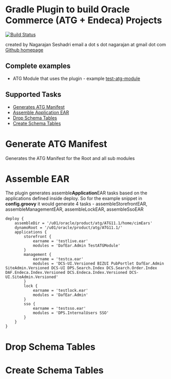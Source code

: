 # Gradle Plugin to build Oracle Commerce (ATG + Endeca) Projects
[![Build Status](https://travis-ci.org/nagaseshadri/oracle-commerce-gradle.svg?branch=master)](https://travis-ci.org/nagaseshadri/oracle-commerce-gradle)

created by Nagarajan Seshadri email a dot s dot nagarajan at gmail dot com
[Github homepage](https://github.com/nagaseshadri/oracle-commerce-gradle)

## Complete examples
- ATG Module that uses the plugin - example [test-atg-module](https://github.com/nagaseshadri/test-atg-module)

## Supported Tasks
- [Generates ATG Manifest](#GenerateATGManifest)
- [Assemble Application EAR](#AssembleEAR)
- [Drop Schema Tables](#DropSchemaTables)
- [Create Schema Tables](#CreateSchemaTables)

# Generate ATG Manifest

Generates the ATG Manifest for the Root and all sub modules

# Assemble EAR

The plugin generates assemble**Application**EAR tasks based on the applications defined inside deploy. So for the example snippet in **config.groovy** it would generate 4 tasks - assembleStorefrontEAR, assembleManagementEAR, assembleLockEAR, assembleSsoEAR

```
deploy {
    assembleDir = '/u01/oracle/product/atg/ATG11.1/home/cimEars'
    dynamoRoot = '/u01/oracle/product/atg/ATG11.1/'
    applications {
        storefront {
            earname = 'testlive.ear'
            modules = 'DafEar.Admin TestATGModule'
        }
        management {
            earname = 'testca.ear'
            modules = 'DCS-UI.Versioned BIZUI PubPortlet DafEar.Admin SiteAdmin.Versioned DCS-UI DPS.Search.Index DCS.Search.Order.Index DAF.Endeca.Index.Versioned DCS.Endeca.Index.Versioned DCS-UI.SiteAdmin.Versioned'
        }
        lock {
            earname = 'testlock.ear'
            modules = 'DafEar.Admin'
        }
        sso {
            earname = 'testsso.ear'
            modules = 'DPS.InternalUsers SSO'
        }
    }
}
```

# Drop Schema Tables

# Create Schema Tables

